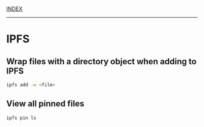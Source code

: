 [INDEX](../)

---

# IPFS

## Wrap files with a directory object when adding to IPFS

```bash
ipfs add -w <file>
```

## View all pinned files

```bash
ipfs pin ls
```
